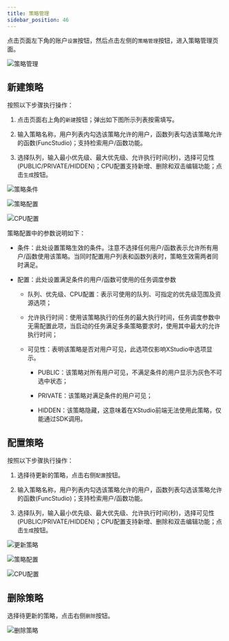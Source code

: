```yaml
---
title: 策略管理
sidebar_position: 46
---
```


点击页面左下角的账户`设置`按钮，然后点击左侧的`策略管理`按钮，进入策略管理页面。

![策略管理](./策略管理.png "策略管理")

## 新建策略

按照以下步骤执行操作：

1. 点击页面右上角的`新建`按钮；弹出如下图所示列表按需填写。

2. 输入策略名称，用户列表内勾选该策略允许的用户，函数列表勾选该策略允许的函数(FuncStudio)；支持检索用户/函数功能。

3. 选择队列，输入最小优先级、最大优先级、允许执行时间(秒)，选择可见性(PUBLIC/PRIVATE/HIDDEN)；CPU配置支持新增、删除和双击编辑功能；点击`生成`按钮。


![策略条件](./策略条件.png "策略条件")

![策略配置](./策略配置.png "策略配置")

![CPU配置](./CPU配置.png "CPU配置")

策略配置中的参数说明如下：

+ 条件：此处设置策略生效的条件。注意不选择任何用户/函数表示允许所有用户/函数使用该策略。当同时配置用户列表和函数列表时，策略生效需两者同时满足。

+ 配置：此处设置满足条件的用户/函数可使用的任务调度参数

  + 队列、优先级、CPU配置：表示可使用的队列、可指定的优先级范围及资源选项；

  + 允许执行时间：使用该策略执行的任务的最大执行时间，任务调度参数中无需配置此项，当启动的任务满足多条策略要求时，使用其中最大的允许执行时间；

  + 可见性：表明该策略是否对用户可见，此选项仅影响XStudio中选项显示。

    + PUBLIC：该策略对所有用户可见，不满足条件的用户显示为灰色不可选中状态；

    + PRIVATE：该策略对满足条件的用户可见；
    
    + HIDDEN：该策略隐藏，这意味着在XStudio前端无法使用此策略，仅能通过SDK调用。

## 配置策略

按照以下步骤执行操作：

1. 选择待更新的策略，点击右侧`配置`按钮。

2. 输入策略名称，用户列表内勾选该策略允许的用户，函数列表勾选该策略允许的函数(FuncStudio)；支持检索用户/函数功能。

3. 选择队列，输入最小优先级、最大优先级、允许执行时间(秒)，选择可见性(PUBLIC/PRIVATE/HIDDEN)；CPU配置支持新增、删除和双击编辑功能；点击`生成`按钮。

![更新策略](./更新策略.png "更新策略")

![策略配置](./策略配置.png "策略配置")

![CPU配置](./CPU配置.png "CPU配置")


## 删除策略

选择待更新的策略，点击右侧`删除`按钮。

![删除策略](./删除策略.png "删除策略")